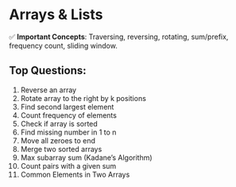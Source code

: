 # Arrays & Lists

✅ **Important Concepts**: Traversing, reversing, rotating, sum/prefix, frequency count, sliding window.

## Top Questions:

1. Reverse an array  
2. Rotate array to the right by k positions  
3. Find second largest element  
4. Count frequency of elements  
5. Check if array is sorted  
6. Find missing number in 1 to n  
7. Move all zeroes to end  
8. Merge two sorted arrays  
9. Max subarray sum (Kadane’s Algorithm)  
10. Count pairs with a given sum
11. Common Elements in Two Arrays
